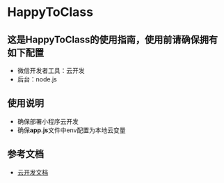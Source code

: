 # HappyToClass

## 这是HappyToClass的使用指南，使用前请确保拥有如下配置

- 微信开发者工具：云开发
- 后台：node.js

## 使用说明

- 确保部署小程序云开发
- 确保**app.js**文件中env配置为本地云变量

## 参考文档

- [云开发文档](https://developers.weixin.qq.com/miniprogram/dev/wxcloud/basis/getting-started.html)

